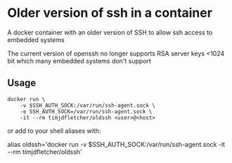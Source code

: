 # Older version of ssh in a container

A docker container with an older version of SSH to allow ssh access to embedded systems

The current version of openssh no longer supports RSA server keys <1024 bit which many embedded systems don't support

## Usage

```
docker run \
    -v $SSH_AUTH_SOCK:/var/run/ssh-agent.sock \
    -e SSH_AUTH_SOCK=/var/run/ssh-agent.sock \ 
    -it --rm timjdfletcher/oldssh <user>@<host>
```
or add to your shell aliases with:

alias oldssh='docker run -v $SSH_AUTH_SOCK:/var/run/ssh-agent.sock -it --rm timjdfletcher/oldssh'
